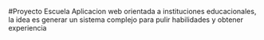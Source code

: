 #Proyecto Escuela
Aplicacion web orientada a instituciones educacionales, la idea es generar un sistema complejo para pulir habilidades y obtener experiencia
